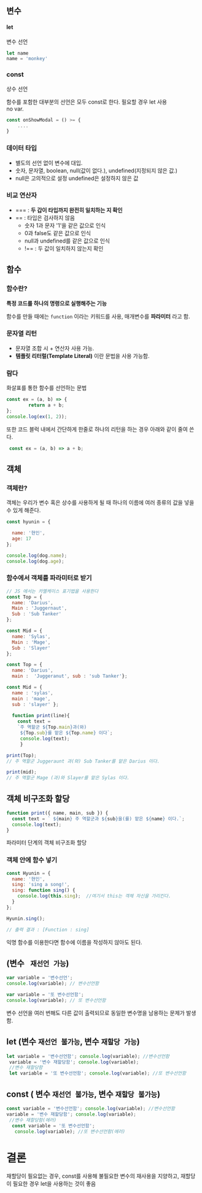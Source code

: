 ## 변수

#### let 
변수 선언
```js
let name
name = 'monkey'
```

### const

상수 선언
  
 함수를 포함한 대부분의 선언은 모두 const로 한다.
 필요할 경우 let 사용  
 no var.

```JavaScript
const onShowModal = () >= {
    ....    
}
```
### 데이터 타입

 - 별도의 선언 없이 변수에 대입.
 - 숫자, 문자열, boolean, null(값이 없다.), undefined(지정되지 않은 값.)
 - null은 고의적으로 설정 undefined은 설정하지 않은 값

### 비교 연산자
 - === : __두 갑이 타입까지 완전히 일치하는 지 확인__
 - == : 타입은 검사하지 않음
    - 숫자 1과 문자 '1'을 같은 값으로 인식
    - 0과 false도 같은 값으로 인식
    - null과 undefined를 같은 값으로 인식
    - !== : 두 값이 일치하지 않는지 확인

## 함수 

### 함수란?  
  
__특정 코드를 하나의 명령으로 실행해주는 기능__

함수를 만들 때에는 ``function`` 이라는 키워드를 사용, 매개변수를 __파라미터__ 라고 함.

### 문자열 리턴
 - 문자열 조합 시 + 연산자 사용 가능.  
 - __템플릿 리터럴(Template Literal)__ 이란 문법을 사용 가능함.

### 람다 

화살표를 통한 함수를 선언하는 문법

```JavaScript
const ex = (a, b) => {
        return a + b;
};
console.log(ex(1, 2)); 
```
또한 코드 블럭 내에서 간단하게 한줄로 하나의 리턴을 하는 경우 아래와 같이 줄여 쓴다.
```js
 const ex = (a, b) => a + b;
 ```

## 객체

### 객체란?

객체는 우리가 변수 혹은 상수를 사용하게 될 때 하나의 이름에 여러 종류의 값을 넣을 수 있게 해준다.

```JavaScript
const hyunin = {

  name: '현인',
  age: 17
};

console.log(dog.name);
console.log(dog.age);
```
### 함수에서 객체를 파라미터로 받기

```JavaScript
// JS 에서는 카멜케이스 표기법을 사용한다
const Top = {
  name: 'Darius',
  Main : 'Juggernaut',
  Sub : 'Sub Tanker'
};

const Mid = {
  name: 'Sylas',
  Main : 'Mage',
  Sub : 'Slayer'
};

const Top = {
  name: 'Darius',
  main :  'Juggeranut', sub : 'sub Tanker'};

const Mid = {
  name : 'sylas', 
  main : 'mage', 
  sub : 'slayer' }; 
  
  function print(line){
    const text = 
    `주 역할군 ${Top.main}과(와)
     ${Top.sub}를 맡은 ${Top.name} 이다`; 
     console.log(text); 
     }

print(Top);
// 주 역할군 Juggeraunt 과(와) Sub Tanker를 맡은 Darius 이다.

print(mid);
// 주 역할군 Mage (과)와 Slayer를 맡은 Sylas 이다.
```

## 객체 비구조화 할당

```js
function print({ name, main, sub }) {
  const text = ` ${main} 주 역할군과 ${sub}을(를) 맡은 ${name} 이다.`;
  console.log(text);
}
```

파라미터 단계의 객체 비구조화 할당

### 객체 안에 함수 넣기

```js
const Hyunin = {
  name: '현인',
  sing: 'sing a song!',
  sing: function sing() {
    console.log(this.sing);  //여기서 this는 객체 자신을 가리킨다.
  }
};

Hyunin.sing();

// 출력 결과 : [Function : sing]
```
익명 함수를 이용한다면 함수에 이름을 작성하지 않아도 된다.


## (변수 ``` 재선언 가능```)

```js
var variable = '변수선언';
console.log(variable); // 변수선언함

var variable = '또 변수선언함';
console.log(variable); // 또 변수선언함
```
변수 선언을 여러 번해도 다른 값이 출력되므로 동일한 변수명을 남용하는 문제가 발생함.

## let (변수 ```재선언 불가능```, 변수 ```재할당 가능```)

```js
let variable = '변수선언함'; console.log(variable); //변수선언함
 variable = '변수 재할당함'; console.log(variable); 
 //변수 재할당함 
 let variable = '또 변수선언함'; console.log(variable); //또 변수선언함
```
## const ( 변수 ```재선언 불가능```, 변수 ```재할당 불가능```)

```js
const variable = '변수선언함'; console.log(variable); //변수선언함 
variable = '변수 재할당함'; console.log(variable);
 //변수 재할당함(에러)
  const variable = '또 변수선언함';
   console.log(variable); //또 변수선언함(에러)
```

# 결론 

재할당이 필요없는 경우, const를 사용해 불필요한 변수의 재사용을 지양하고, 재할당이 필요한 경우 let을 사용하는 것이 좋음